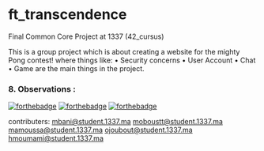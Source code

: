 # ft_transcendence
Final Common Core Project at 1337 (42_cursus)

This is a group project which is about creating a website for the mighty Pong contest! where things like:
• Security concerns
• User Account
• Chat
• Game
are the main things in the project.

### 8. Observations : 

[![forthebadge](https://forthebadge.com/images/badges/built-with-love.svg)](https://forthebadge.com)
[![forthebadge](https://forthebadge.com/images/badges/made-with-typescript.svg)](https://forthebadge.com)
[![forthebadge](https://forthebadge.com/images/badges/made-with-javascript.svg)](https://forthebadge.com)

contributers:
mbani@student.1337.ma
moboustt@student.1337.ma
mamoussa@student.1337.ma
ojoubout@student.1337.ma
hmoumami@student.1337.ma



